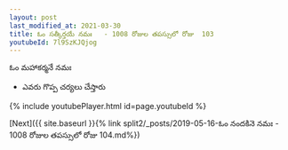 ```yaml
---
layout: post
last_modified_at: 2021-03-30
title: ఓం సత్కీర్తయే నమః   - 1008 రోజుల తపస్సులో రోజు  103
youtubeId: 7l9SzKJQjog
---
```

 
 
 ఓం మహాకర్మనే నమః  
 
 -  ఎవరు గొప్ప చర్యలు చేస్తారు 
 
  
 
  
 
 
 
 
 
 


{% include youtubePlayer.html id=page.youtubeId %}
 
[Next]({{ site.baseurl }}{% link  split2/_posts/2019-05-16-ఓం నందకినె నమః   - 1008 రోజుల తపస్సులో రోజు  104.md%})
 
